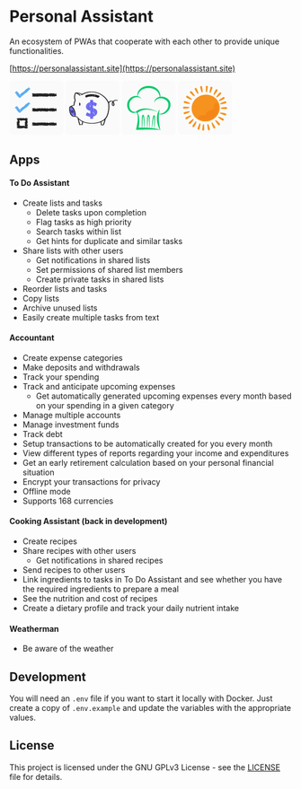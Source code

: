 # Personal Assistant

An ecosystem of PWAs that cooperate with each other to provide unique functionalities.

[https://personalassistant.site](https://personalassistant.site)

[![alt text](https://github.com/davidtimovski/personal-assistant/blob/master/src/Clients/to-do-assistant2/static/images/icons/app-icon-x96.png?raw=true)](https://personalassistant.site/home/to-do-assistant)
[![alt text](https://github.com/davidtimovski/personal-assistant/blob/master/src/Clients/accountant2/static/images/icons/app-icon-x96.png?raw=true)](https://personalassistant.site/home/accountant)
[![alt text](https://github.com/davidtimovski/personal-assistant/blob/master/src/Clients/cooking-assistant/src/static/images/icons/app-icon-x96.png?raw=true)](https://personalassistant.site/home/cooking-assistant)
[![alt text](https://github.com/davidtimovski/personal-assistant/blob/master/src/Clients/weatherman/static/images/icons/app-icon-x96.png?raw=true)](https://personalassistant.site/home/weatherman)

## Apps

#### To Do Assistant

- Create lists and tasks
  - Delete tasks upon completion
  - Flag tasks as high priority
  - Search tasks within list
  - Get hints for duplicate and similar tasks
- Share lists with other users
  - Get notifications in shared lists
  - Set permissions of shared list members
  - Create private tasks in shared lists
- Reorder lists and tasks
- Copy lists
- Archive unused lists
- Easily create multiple tasks from text

#### Accountant

- Create expense categories
- Make deposits and withdrawals
- Track your spending
- Track and anticipate upcoming expenses
  - Get automatically generated upcoming expenses every month based on your spending in a given category
- Manage multiple accounts
- Manage investment funds
- Track debt
- Setup transactions to be automatically created for you every month
- View different types of reports regarding your income and expenditures
- Get an early retirement calculation based on your personal financial situation
- Encrypt your transactions for privacy
- Offline mode
- Supports 168 currencies

#### Cooking Assistant (back in development)

- Create recipes
- Share recipes with other users
  - Get notifications in shared recipes
- Send recipes to other users
- Link ingredients to tasks in To Do Assistant and see whether you have the required ingredients to prepare a meal
- See the nutrition and cost of recipes
- Create a dietary profile and track your daily nutrient intake

#### Weatherman

- Be aware of the weather

## Development

You will need an `.env` file if you want to start it locally with Docker. Just create a copy of `.env.example` and update the variables with the appropriate values.

## License

This project is licensed under the GNU GPLv3 License - see the [LICENSE](LICENSE) file for details.
